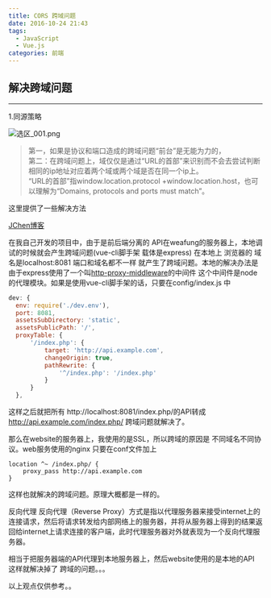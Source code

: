 ```yaml
---
title: CORS 跨域问题
date: 2016-10-24 21:43
tags:
  - JavaScript
  - Vue.js
categories: 前端
---
```

## 解决跨域问题 ##
---
1.同源策略


![选区_001.png][1]
>第一，如果是协议和端口造成的跨域问题“前台”是无能为力的，<br>第二：在跨域问题上，域仅仅是通过“URL的首部”来识别而不会去尝试判断相同的ip地址对应着两个域或两个域是否在同一个ip上。<br>
“URL的首部”指window.location.protocol +window.location.host，也可以理解为“Domains, protocols and ports must match”。

这里提供了一些解决方法

<!--more-->


[JChen博客](http://www.cnblogs.com/JChen666/p/3399951.html)

在我自己开发的项目中，由于是前后端分离的 API在weafung的服务器上，本地调试的时候就会产生跨域问题(vue-cli脚手架 载体是express)
在本地上 浏览器的 域名是localhost:8081 端口和域名都不一样 就产生了跨域问题。本地的解决办法是 由于express使用了一个叫[http-proxy-middleware](https://github.com/chimurai/http-proxy-middleware)的中间件 这个中间件是node的代理模块。如果是使用vue-cli脚手架的话，只要在config/index.js 中
````javaScript
dev: {
  env: require('./dev.env'),
  port: 8081,
  assetsSubDirectory: 'static',
  assetsPublicPath: '/',
  proxyTable: {
      '/index.php': {
          target: 'http://api.example.com',
          changeOrigin: true,
          pathRewrite: {
              '^/index.php': '/index.php'
          }
      }
  },

````

这样之后就把所有 http://localhost:8081/index.php/的API转成 http://api.example.com/index.php/ 跨域问题就解决了。

那么在website的服务器上，我使用的是SSL，所以跨域的原因是 不同域名不同协议。web服务使用的nginx 只要在conf文件加上
````
location ^~ /index.php/ {
    proxy_pass http://api.example.com   
}
````
这样也就解决的跨域问题。原理大概都是一样的。

反向代理 反向代理（Reverse Proxy）方式是指以代理服务器来接受internet上的连接请求，然后将请求转发给内部网络上的服务器，并将从服务器上得到的结果返回给internet上请求连接的客户端，此时代理服务器对外就表现为一个反向代理服务器。

相当于把服务器端的API代理到本地服务器上，然后website使用的是本地的API 这样就解决掉了 跨域的问题。。。




以上观点仅供参考。。


  [1]: https://www.hs97.cn/usr/uploads/2016/10/1494334995.png